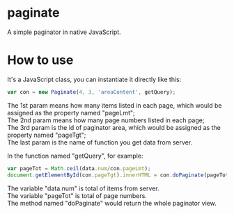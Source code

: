# paginate
A simple paginator in native JavaScript.

# How to use
It's a JavaScript class, you can instantiate it directly like this:
```JavaScript
var con = new Paginate(4, 3, 'areaContent', getQuery);
```
The 1st param means how many items listed in each page, which would be assigned as the property named "pageLmt";  
The 2nd param means how many page numbers listed in each page;  
The 3rd param is the id of paginator area, which would be assigned as the property named "pageTgt";  
The last param is the name of function you get data from server.

In the function named "getQuery", for example:
```JavaScript
var pageTot = Math.ceil(data.num/con.pageLmt);
document.getElementById(con.pageTgt).innerHTML = con.doPaginate(pageTot);
```
The variable "data.num" is total of items from server.  
The variable "pageTot" is total of page numbers.  
The method named "doPaginate" would return the whole paginator view.
